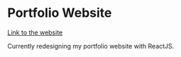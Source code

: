 # Portfolio Website
[Link to the website](https://jorislimonier.github.io/)



Currently redesigning my portfolio website with ReactJS.